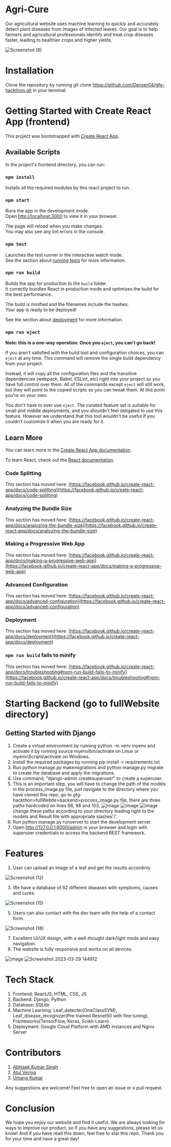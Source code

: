 # Agri-Cure
Our agricultural website uses machine learning to quickly and accurately detect plant diseases from images of infected leaves. Our goal is to help farmers and agricultural professionals identify and treat crop diseases faster, leading to healthier crops and higher yields.

![Screenshot (6)](https://user-images.githubusercontent.com/76547661/228484725-6577454f-f3ef-4cb0-9e95-8e349f4dbb57.png)


# Installation
Clone the repository by running git clone https://github.com/Denver04/gfg-hackthon.git in your terminal.


# Getting Started with Create React App (frontend)

This project was bootstrapped with [Create React App](https://github.com/facebook/create-react-app).

## Available Scripts

In the project's frontend directory, you can run:

### `npm install`

Installs all the required modules by this react project to run.

### `npm start`

Runs the app in the development mode.\
Open [http://localhost:3000](http://localhost:3000) to view it in your browser.

The page will reload when you make changes.\
You may also see any lint errors in the console.

### `npm test`

Launches the test runner in the interactive watch mode.\
See the section about [running tests](https://facebook.github.io/create-react-app/docs/running-tests) for more information.

### `npm run build`

Builds the app for production to the `build` folder.\
It correctly bundles React in production mode and optimizes the build for the best performance.

The build is minified and the filenames include the hashes.\
Your app is ready to be deployed!

See the section about [deployment](https://facebook.github.io/create-react-app/docs/deployment) for more information.

### `npm run eject`

**Note: this is a one-way operation. Once you `eject`, you can't go back!**

If you aren't satisfied with the build tool and configuration choices, you can `eject` at any time. This command will remove the single build dependency from your project.

Instead, it will copy all the configuration files and the transitive dependencies (webpack, Babel, ESLint, etc) right into your project so you have full control over them. All of the commands except `eject` will still work, but they will point to the copied scripts so you can tweak them. At this point you're on your own.

You don't have to ever use `eject`. The curated feature set is suitable for small and middle deployments, and you shouldn't feel obligated to use this feature. However we understand that this tool wouldn't be useful if you couldn't customize it when you are ready for it.

## Learn More

You can learn more in the [Create React App documentation](https://facebook.github.io/create-react-app/docs/getting-started).

To learn React, check out the [React documentation](https://reactjs.org/).

### Code Splitting

This section has moved here: [https://facebook.github.io/create-react-app/docs/code-splitting](https://facebook.github.io/create-react-app/docs/code-splitting)

### Analyzing the Bundle Size

This section has moved here: [https://facebook.github.io/create-react-app/docs/analyzing-the-bundle-size](https://facebook.github.io/create-react-app/docs/analyzing-the-bundle-size)

### Making a Progressive Web App

This section has moved here: [https://facebook.github.io/create-react-app/docs/making-a-progressive-web-app](https://facebook.github.io/create-react-app/docs/making-a-progressive-web-app)

### Advanced Configuration

This section has moved here: [https://facebook.github.io/create-react-app/docs/advanced-configuration](https://facebook.github.io/create-react-app/docs/advanced-configuration)

### Deployment

This section has moved here: [https://facebook.github.io/create-react-app/docs/deployment](https://facebook.github.io/create-react-app/docs/deployment)

### `npm run build` fails to minify

This section has moved here: [https://facebook.github.io/create-react-app/docs/troubleshooting#npm-run-build-fails-to-minify](https://facebook.github.io/create-react-app/docs/troubleshooting#npm-run-build-fails-to-minify)


# Starting Backend (go to fullWebsite directory)

## Getting Started with Django
1. Create a virtual environment by running python -m venv myenv and activate it by running source myenv/bin/activate on Linux or myenv\Scripts\activate on Windows.
2. Install the required packages by running pip install -r requirements.txt
3. Run python manage.py makemigrations and python manage.py migrate to create the database and apply the migrations.
4. Use command, "django-admin createsuperuser" to create a superuser.
5. This is an important step, you will have to change the path of the models in the process_image.py file, just navigate to the directory where you have cloned this repo, go to gfg-hackthon>fullWebite>backend>process_image.py file, there are three paths hardcoded on lines 88, 98 and 103,
![image](https://user-images.githubusercontent.com/76547661/229268502-60e3ba42-2225-4136-a42d-068d7932899a.png)
![image](https://user-images.githubusercontent.com/76547661/229268549-c077e1e6-8fcc-4c51-b6d9-7a9056e0cf2b.png)
![image](https://user-images.githubusercontent.com/76547661/229268620-9b0c2cfc-8650-4961-b273-a0f754955aaa.png)
change these paths according to your directory leading right to the models and Result file with appropriate slashes'/'.
6. Run python manage.py runserver to start the development server.
7. Open http://127.0.0.1:8000/admin in your browser and login with superuser credentials to access the backend REST framework.

# Features
1. User can upload an image of a leaf and get the results accordinly.

![Screenshot (12)](https://user-images.githubusercontent.com/76547661/228485459-2b102872-49e6-40b2-9a9e-b2e33229734e.png)

3. We have a database of 62 different diseases with symptoms, causes and cures.

![Screenshot (15)](https://user-images.githubusercontent.com/76547661/228485911-4798755b-8dca-487c-8d4d-b66de586cca5.png)

5. Users can also contact with the dev team with the help of a contact form.

![Screenshot (18)](https://user-images.githubusercontent.com/76547661/228486275-1f369010-51ff-40ce-ab0f-089583345a7a.png)

7. Excellent UI/UX design, with a well-thought dark/light mode and easy navigation.
8. The website is fully responsive and works on all devices.

![image](https://user-images.githubusercontent.com/76547661/228486735-0d6d38c9-eaff-43c8-9c66-6deb43a7e649.png)   ![Screenshot 2023-03-29 144912](https://user-images.githubusercontent.com/76547661/228490050-07b61361-2083-4270-aaf8-ddf34202fb87.png)



# Tech Stack
1. Frontend: ReactJS, HTML, CSS, JS
2. Backend: Django, Python
3. Database: SQLite
4. Machine Learning: Leaf_detecter(OneClassSVM), Leaf_disease_recognizer(Pre-trained Resnet50 with fine tuning), Frameworks(TensorFlow, Keras, Scikit-Learn).
5. Deployment: Google Cloud Platform with AMD instances and Nginx Server


# Contributors
1. [Abhisek Kumar Singh](https://github.com/Denver04)
2. [Atul Verma](https://github.com/flashzzz)
3. [Umang Kumar](https://github.com/Umang-Kumar)

Any suggestions are welcome! Feel free to open an issue or a pull request.

# Conclusion
We hope you enjoy our website and find it useful. We are always looking for ways to improve our product, so if you have any suggestions, please let us know! And if you have read this down, feel free to star this repo. Thank you for your time and have a great day!
